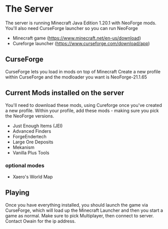 # The Server
The server is running Minecraft Java Edition 1.20.1 with NeoForge mods. 
You'll also need CurseForge launcher so you can run NeoForge

- Minecraft game (https://www.minecraft.net/en-us/download)
- Cureforge launcher (https://www.curseforge.com/download/app)
  
## CurseForge
CurseForge lets you load in mods on top of Minecraft
Create a new profile within CurseForge and the modloader you want is NeoForge-21.1.65

## Current Mods installed on the server
You'll need to download these mods, using Cureforge once you've created a new profile. 
Within your profile, add these mods - making sure you pick the NeoForge versions.

- Just Enough Items (JEI)
- Advanced Finders
- ForgeEndertech
- Large Ore Deposits
- Mekanism
- Vanilla Plus Tools

### optional modes

- Xaero's World Map

## Playing
Once you have everything installed, you should launch the game via CurseForge, which will load up the Minecraft Launcher and then you start a game as normal. Make sure to pick Multiplayer, then connect to server. Contact Owain for the ip address.


